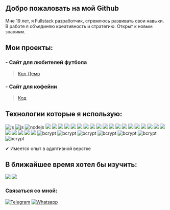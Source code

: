 ## Добро пожаловать на мой Github

<p>Мне 19 лет, я Fullstack разработчик, стремлюсь развивать свои навыки. В работе я объединяю креативность и стратегию. Открыт к новым знаниям.</p>

## Мои проекты:
### - Сайт для любителей футбола ###

> [Код](https://github.com/MamakaevRakhim/project-football)
> [Демо](https://football-events.herokuapp.com/)

### - Сайт для кофейни
> [Код](https://github.com/MamakaevRakhim/project-coffee)


## Технологии которые я использую:

<div>
<img src="https://img.shields.io/badge/-JavaScript-090909?style=for-the-badge&logo=javascript&logoColor=yellow" alt="js"/>
<img src="https://img.shields.io/badge/-Webpack-090909?style=for-the-badge&logo=webpack&logoColor=lightblue" alt="js"/>
<img src="https://img.shields.io/badge/-Node.js-090909?style=for-the-badge&logo=node.js&logoColor=gree" alt="nodejs"/>
<img src="https://img.shields.io/badge/-React-090909?style=for-the-badge&logo=react&logoColor=00FFFF"/>
<img src="https://img.shields.io/badge/-React hooks-090909?style=for-the-badge&logo=redux&logoColor=00FFFF"/>
<img src="https://img.shields.io/badge/-Redux-090909?style=for-the-badge&logo=redux&logoColor=8A2BE2"/>
<img src="https://img.shields.io/badge/-Redux thunk-090909?style=for-the-badge&logo=redux&logoColor=8A2BE2"/>
<img src="https://img.shields.io/badge/-Redux devtools-090909?style=for-the-badge&logo=redux&logoColor=8A2BE2"/>
<img src="https://img.shields.io/badge/-ReactRouter-090909?style=for-the-badge&logo=ReactRouter&logoColor=read"/>
<img src="https://img.shields.io/badge/-express-090909?style=for-the-badge&logo=express&logoColor=green"/>
<img src="https://img.shields.io/badge/-MongoDB-090909?style=for-the-badge&logo=mongodb&logoColor=gree"/>
<img src="https://img.shields.io/badge/-MaterialUI-090909?style=for-the-badge&logo=materialUI&logoColor=47C5FB"/>
<img src="https://img.shields.io/badge/-bootstrap-090909?style=for-the-badge&logo=bootstrap&logoColor=aqua"/>
<img src="https://img.shields.io/badge/-heroku-090909?style=for-the-badge&logo=heroku&logoColor=write"/>
<img src="https://img.shields.io/static/v1?style=for-the-badge&message=CSS3&color=000000&logo=CSS3&logoColor=1572B6&label="/>
<img src="https://img.shields.io/static/v1?style=for-the-badge&message=ESLint&color=000000&logo=ESLint&logoColor=4B32C3&label="/>
<img src="https://img.shields.io/static/v1?style=for-the-badge&message=GitHub&color=000000&logo=GitHub&logoColor=FFFFFF&label="/>
<img src="https://img.shields.io/static/v1?style=for-the-badge&message=HTML5&color=000000&logo=HTML5&logoColor=E34F26&label="/>
<img src="https://img.shields.io/static/v1?style=for-the-badge&message=Figma&color=000000&logo=figma&logoColor=pink&label="/>
<img src="https://img.shields.io/static/v1?style=for-the-badge&message=Nodemon&color=000000&logo=Nodemon&logoColor=76D04B&label="/>
<img src="https://img.shields.io/static/v1?style=for-the-badge&message=Postman&color=000000&logo=Postman&logoColor=FF6C37&label="/>
<img src="https://img.shields.io/static/v1?style=for-the-badge&message=Prettier&color=000000&logo=Prettier&logoColor=F7B93E&label="/>
<img src="https://img.shields.io/static/v1?style=for-the-badge&message=BABEL&color=000000&logo=babel&logoColor=F7B93E&label="/>
<img src="https://img.shields.io/static/v1?style=for-the-badge&message=mapbox gl&color=000000&logo=mapbox&logoColor=lightblue&label="/>
<img src="https://img.shields.io/static/v1?style=for-the-badge&message=react mapbox gl&color=000000&logo=mapbox&logoColor=lightblue&label="/>
<img src="https://img.shields.io/static/v1?style=for-the-badge&message=mongo db&color=000000&logo=mongodb&logoColor=green&label="/>
<img src="https://img.shields.io/static/v1?style=for-the-badge&message=jsonwebtoken&color=000000&logo=json&logoColor=darkorange&label="/>
<img alt="bcrypt" src="https://img.shields.io/badge/bcrypt-✔-green?style=for-the-badge&logo">
<img alt="bcrypt" src="https://img.shields.io/badge/express handlebars-✔-green?style=for-the-badge&logo">
<img alt="bcrypt" src="https://img.shields.io/badge/cors-✔-green?style=for-the-badge&logo">
<img alt="bcrypt" src="https://img.shields.io/badge/mongoose-✔-green?style=for-the-badge&logo=mongoose">
<img alt="bcrypt" src="https://img.shields.io/badge/dotenv-✔-green?style=for-the-badge&logo=dotenv">
<img alt="bcrypt" src="https://img.shields.io/badge/http_status-✔-green?style=for-the-badge&logo=http">
<img alt="bcrypt" src="https://img.shields.io/badge/style components-✔-green?style=for-the-badge&logo=style">
</div>

<p>✔ Имеется опыт в адаптивной верстке</p>

## В ближайшее время хотел бы изучить:

<div>
<img src="https://img.shields.io/static/v1?style=for-the-badge&message=Vue js&color=000000&logo=v&logoColor=purple&label="/>
<img src="https://img.shields.io/static/v1?style=for-the-badge&message=Typescript&color=000000&logo=typescript&logoColor=orange&label="/>
</div>

### Связаться со мной:

[![Telegram](https://img.shields.io/badge/Telegram-black?style=social&logo=telegram)](https://t.me/Chelovek955)
[![Whatsapp](https://img.shields.io/badge/Whatsapp-black?style=social&logo=whatsapp)](https://api.whatsapp.com/send?phone=79640746397&text=%D0%94%D0%BE%D0%B1%D1%80%D1%8B%D0%B9%20%D0%B4%D0%B5%D0%BD%D1%8C%2C%20%D1%8F%20%D0%BF%D0%BE%20%D0%BF%D0%BE%D0%B2%D0%BE%D0%B4%D1%83...)
